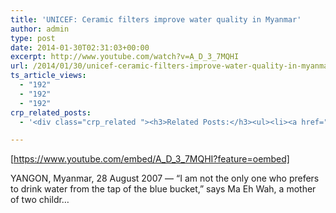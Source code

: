 ```yaml
---
title: 'UNICEF: Ceramic filters improve water quality in Myanmar'
author: admin
type: post
date: 2014-01-30T02:31:03+00:00
excerpt: http://www.youtube.com/watch?v=A_D_3_7MQHI
url: /2014/01/30/unicef-ceramic-filters-improve-water-quality-in-myanmar/
ts_article_views:
  - "192"
  - "192"
  - "192"
crp_related_posts:
  - '<div class="crp_related "><h3>Related Posts:</h3><ul><li><a href="https://scdhub.org/2017/12/25/wastewater-treatment-and-biosolids-management/"    ><img src="https://scdhub.org/wp-content/uploads/2017/12/wastewater-treatment-and-biosoli-150x150.jpg" alt="Wastewater treatment and Biosolids management" title="Wastewater treatment and Biosolids management" width="150" height="150" class="crp_thumb crp_featured" /><span class="crp_title">Wastewater treatment and Biosolids management</span></a></li><li><a href="https://scdhub.org/2017/07/28/8006/"    ><img src="https://scdhub.org/wp-content/uploads/2017/07/hqdefault-150x150.jpg" alt="Music" title="Music" width="150" height="150" class="crp_thumb crp_featured" /><span class="crp_title">Music</span></a></li><li><a href="https://scdhub.org/2017/08/11/kombucha-social-venture-health-beverage-company-community-success-prototype/"    ><img src="https://scdhub.org/wp-content/uploads/2017/08/kombucha-social-venture-health-beverage-company-community-success-prototype-150x150.jpg" alt="Kombucha Social Venture Health Beverage Company Community Success Prototype" title="Kombucha Social Venture Health Beverage Company Community Success Prototype" width="150" height="150" class="crp_thumb crp_featured" /><span class="crp_title">Kombucha Social Venture Health Beverage Company&hellip;</span></a></li><li><a href="https://scdhub.org/2017/12/13/rapid-sand-filters/"    ><img src="https://scdhub.org/wp-content/uploads/2017/12/rapid-sand-filters-1-150x150.jpg" alt="Rapid Sand Filters" title="Rapid Sand Filters" width="150" height="150" class="crp_thumb crp_featured" /><span class="crp_title">Rapid Sand Filters</span></a></li><li><a href="https://scdhub.org/2017/12/12/rainwater-harvesting-combined-with-slow-sand-filter/"    ><img src="https://scdhub.org/wp-content/uploads/2017/12/rainwater-harvesting-combined-wi-150x150.jpg" alt="rainwater harvesting combined with slow sand filter" title="rainwater harvesting combined with slow sand filter" width="150" height="150" class="crp_thumb crp_featured" /><span class="crp_title">rainwater harvesting combined with slow sand filter</span></a></li><li><a href="https://scdhub.org/2017/12/10/water-chlorine-maintenance-program/"    ><img src="https://scdhub.org/wp-content/uploads/2017/12/water-chlorine-maintenance-progr-150x150.jpg" alt="Water Chlorine Maintenance Program" title="Water Chlorine Maintenance Program" width="150" height="150" class="crp_thumb crp_featured" /><span class="crp_title">Water Chlorine Maintenance Program</span></a></li></ul><div class="crp_clear"></div></div>'

---
```

[https://www.youtube.com/embed/A_D_3_7MQHI?feature=oembed] 

YANGON, Myanmar, 28 August 2007 &#8212; &#8220;I am not the only one who prefers to drink water from the tap of the blue bucket,&#8221; says Ma Eh Wah, a mother of two childr&#8230;